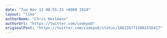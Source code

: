 ```yaml
---
date: "Tue Nov 13 08:55:33 +0000 2018"
layout: "like"
authorName: "Chris Heilmann"
authorUrl: "https://twitter.com/codepo8"
originalPost: "https://twitter.com/codepo8/status/1062267715002556417"
---
```

